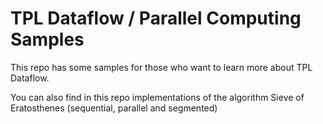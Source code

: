 # TPL Dataflow / Parallel Computing Samples

This repo has some samples for those who want to learn more about TPL Dataflow.

You can also find in this repo implementations of the algorithm Sieve of Eratosthenes (sequential, parallel and segmented)